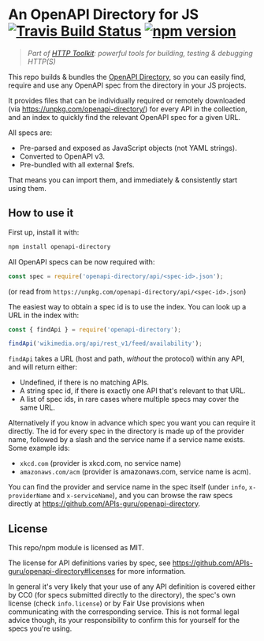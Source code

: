 # An OpenAPI Directory for JS [![Travis Build Status](https://img.shields.io/travis/httptoolkit/openapi-directory-js.svg)](https://travis-ci.org/httptoolkit/openapi-directory-js) [![npm version](https://badge.fury.io/js/openapi-directory.svg)](https://badge.fury.io/js/openapi-directory)

> _Part of [HTTP Toolkit](https://httptoolkit.com): powerful tools for building, testing & debugging HTTP(S)_

This repo builds & bundles the [OpenAPI Directory](https://github.com/APIs-guru/openapi-directory), so you can easily find, require and use any OpenAPI spec from the directory in your JS projects.

It provides files that can be individually required or remotely downloaded (via https://unpkg.com/openapi-directory/) for every API in the collection, and an index to quickly find the relevant OpenAPI spec for a given URL.

All specs are:

* Pre-parsed and exposed as JavaScript objects (not YAML strings).
* Converted to OpenAPI v3.
* Pre-bundled with all external $refs.

That means you can import them, and immediately & consistently start using them.

## How to use it

First up, install it with:

```bash
npm install openapi-directory
```

All OpenAPI specs can be now required with:

```js
const spec = require('openapi-directory/api/<spec-id>.json');
```

(or read from `https://unpkg.com/openapi-directory/api/<spec-id>.json`)

The easiest way to obtain a spec id is to use the index. You can look up a URL in the index with:

```js
const { findApi } = require('openapi-directory');

findApi('wikimedia.org/api/rest_v1/feed/availability');
```

`findApi` takes a URL (host and path, _without_ the protocol) within any API, and will return either:

* Undefined, if there is no matching APIs.
* A string spec id, if there is exactly one API that's relevant to that URL.
* A list of spec ids, in rare cases where multiple specs may cover the same URL.

Alternatively if you know in advance which spec you want you can require it directly. The id for every spec in the directory is made up of the provider name, followed by a slash and the service name if a service name exists. Some example ids:

* `xkcd.com` (provider is xkcd.com, no service name)
* `amazonaws.com/acm` (provider is amazonaws.com, service name is acm).

You can find the provider and service name in the spec itself (under `info`, `x-providerName` and `x-serviceName`), and you can browse the raw specs directly at https://github.com/APIs-guru/openapi-directory.

## License

This repo/npm module is licensed as MIT.

The license for API definitions varies by spec, see https://github.com/APIs-guru/openapi-directory#licenses for more information.

In general it's very likely that your use of any API definition is covered either by CC0 (for specs submitted directly to the directory), the spec's own license (check `info.license`) or by Fair Use provisions when communicating with the corresponding service. This is not formal legal advice though, its your responsibility to confirm this for yourself for the specs you're using.